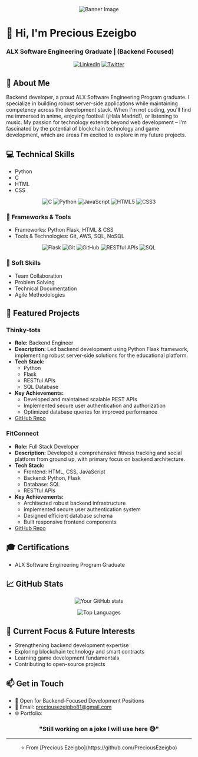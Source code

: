 <!-- Header Banner -->
<div align="center">
  <img src="https://placehold.co/1500x500?text=Precious+Ezeigbo&font=roboto" alt="Banner Image">
</div>

# 👋 Hi, I'm Precious Ezeigbo
### ALX Software Engineering Graduate |  (Backend Focused)

<div align="center">
  

[![LinkedIn](https://img.shields.io/badge/LinkedIn-0066cc?style=for-the-badge&logo=linkedin&logoColor=white)](https://www.linkedin.com/in/precious-ezeigbo)
[![Twitter](https://img.shields.io/badge/X-0066cc?style=for-the-badge&logo=x&logoColor=white)](https://twitter.com/preciousezeigbo)

</div>

## 🚀 About Me
Backend developer, a proud ALX Software Engineering Program graduate. I specialize in building robust server-side applications while maintaining competency across the development stack. When I'm not coding, you'll find me immersed in anime, enjoying football (¡Hala Madrid!), or listening to music. My passion for technology extends beyond web development – I'm fascinated by the potential of blockchain technology and game development, which are areas I'm excited to explore in my future projects.

## 💻 Technical Skills
- Python
- C
- HTML
- CSS



<div align="center">

![C](https://img.shields.io/badge/C-00599C?style=for-the-badge&logo=c&logoColor=white)
![Python](https://img.shields.io/badge/Python-3776AB?style=for-the-badge&logo=python&logoColor=white)
![JavaScript](https://img.shields.io/badge/JavaScript-F7DF1E?style=for-the-badge&logo=javascript&logoColor=black)
![HTML5](https://img.shields.io/badge/HTML5-E34F26?style=for-the-badge&logo=html5&logoColor=white)
![CSS3](https://img.shields.io/badge/CSS3-1572B6?style=for-the-badge&logo=css3&logoColor=white)

</div>

### 🔧 Frameworks & Tools
- Frameworks: Python Flask, HTML & CSS
- Tools & Technologies: Git, AWS, SQL, NoSQL
<div align="center">

![Flask](https://img.shields.io/badge/Flask-000000?style=for-the-badge&logo=flask&logoColor=white)
![Git](https://img.shields.io/badge/Git-F05032?style=for-the-badge&logo=git&logoColor=white)
![GitHub](https://img.shields.io/badge/GitHub-181717?style=for-the-badge&logo=github&logoColor=white)
![RESTful APIs](https://img.shields.io/badge/REST-02569B?style=for-the-badge&logo=rest&logoColor=white)
![SQL](https://img.shields.io/badge/SQL-4479A1?style=for-the-badge&logo=mysql&logoColor=white)

</div>

### 🌟 Soft Skills
- Team Collaboration  
- Problem Solving  
- Technical Documentation  
- Agile Methodologies  

## 🌟 Featured Projects

### Thinky-tots
- **Role:** Backend Engineer
- **Description:** Led backend development using Python Flask framework, implementing robust server-side solutions for the educational platform.
- **Tech Stack:** 
  - Python
  - Flask
  - RESTful APIs
  - SQL Database
- **Key Achievements:**
  - Developed and maintained scalable REST APIs
  - Implemented secure user authentication and authorization
  - Optimized database queries for improved performance
- [GitHub Repo](https://github.com/PreciousEzeigbo/Thinky-Tots)

### FitConnect
- **Role:** Full Stack Developer
- **Description:** Developed a comprehensive fitness tracking and social platform from ground up, with primary focus on backend architecture.
- **Tech Stack:**
  - Frontend: HTML, CSS, JavaScript
  - Backend: Python, Flask
  - Database: SQL
  - RESTful APIs
- **Key Achievements:**
  - Architected robust backend infrastructure
  - Implemented secure user authentication system
  - Designed efficient database schema
  - Built responsive frontend components
- [GitHub Repo](https://github.com/PreciousEzeigbo/Portfolio_project)

## 🎓 Certifications
- ALX Software Engineering Program Graduate

## 📈 GitHub Stats

<div align="center">
  
![Your GitHub stats](https://github-readme-stats.vercel.app/api?username=PreciousEzeigbo&show_icons=true&theme=default&title_color=0066cc&icon_color=0066cc)

![Top Languages](https://github-readme-stats.vercel.app/api/top-langs/?username=PreciousEzeigbo&layout=compact&theme=default&title_color=0066cc)

</div>

## 🎯 Current Focus & Future Interests
- Strengthening backend development expertise  
- Exploring blockchain technology and smart contracts  
- Learning game development fundamentals  
- Contributing to open-source projects  

## 📫 Get in Touch
- 💼 Open for Backend-Focused Development Positions  
- 📧 Email: preciousezeigbo81@gmail.com  
- 🌐 Portfolio:

<div align="center">
  
### "Still working on a joke I will use here 😅"

</div>

---
<div align="center">
⭐️ From [Precious Ezeigbo](https://github.com/PreciousEzeigbo)
</div>
